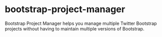 bootstrap-project-manager
=========================

Bootstrap Project Manager helps you manage multiple Twitter Bootstrap projects without having to maintain multiple versions of Bootstrap.
